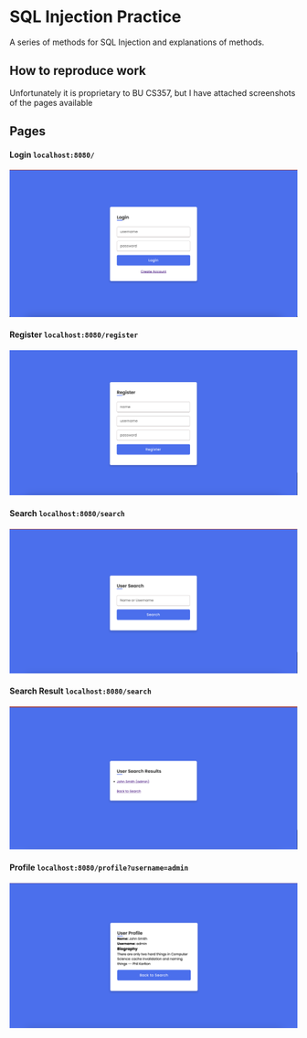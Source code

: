 # SQL Injection Practice

A series of methods for SQL Injection and explanations of methods.

## How to reproduce work

Unfortunately it is proprietary to BU CS357, but I have attached screenshots of the pages available

## Pages

#### Login `localhost:8080/`
![login.png](./assets/login.png)

#### Register `localhost:8080/register`
![register.png](./assets/register.png)

#### Search `localhost:8080/search`
![search.png](./assets/search.png)

#### Search Result `localhost:8080/search`
![search-result.png](./assets/search-results.png)

#### Profile `localhost:8080/profile?username=admin`
![profile.png](./assets/profile.png)
